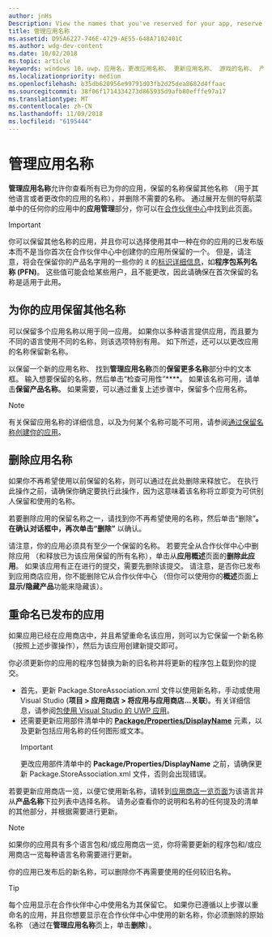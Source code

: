 ```yaml
---
author: jnHs
Description: View the names that you've reserved for your app, reserve additional names (for other languages or to change your app's name), and delete reserved names that you don't need anymore.
title: 管理应用名称
ms.assetid: D95A6227-746E-4729-AE55-648A7102401C
ms.author: wdg-dev-content
ms.date: 10/02/2018
ms.topic: article
keywords: windows 10，uwp，应用名，更改应用名称、 更新应用名称、 游戏的名称、 产品名称
ms.localizationpriority: medium
ms.openlocfilehash: b35db620956e99791d03fb2d25dea8682d4ffaac
ms.sourcegitcommit: 38f06f1714334273d865935d9afb80efffe97a17
ms.translationtype: MT
ms.contentlocale: zh-CN
ms.lasthandoff: 11/09/2018
ms.locfileid: "6195444"
---
```

# <a name="manage-app-names"></a>管理应用名称

**管理应用名称**允许你查看所有已为你的应用，保留的名称保留其他名称 （用于其他语言或者更改你的应用的名称），并删除不需要的名称。 通过展开左侧的导航菜单中的任何你的应用中的**应用管理**部分，你可以在[合作伙伴中心](https://partner.microsoft.com/dashboard)中找到此页面。

> [!IMPORTANT]
> 你可以保留其他名称的应用，并且你可以选择使用其中一种在你的应用的已发布版本而不是当你首次在合作伙伴中心中创建你的应用所保留的一个。 但是，请注意，将会在保留你的产品名字用的一些你的 it 的[标识详细信息](view-app-identity-details.md)，如**程序包系列名称 (PFN)**。 这些值可能会给某些用户，且不能更改，因此请确保在首次保留的名称是适用于此用。


## <a name="reserve-additional-names-for-your-app"></a>为你的应用保留其他名称

可以保留多个应用名称以用于同一应用。 如果你以多种语言提供应用，而且要为不同的语言使用不同的名称，则该选项特别有用。 如下所述，还可以以更改应用的名称保留新名称。

以保留一个新的应用名称、 找到**管理应用名称**页的**保留更多名称**部分中的文本框。 输入想要保留的名称，然后单击“检查可用性”****。 如果该名称可用，请单击**保留产品名称**。 如果需要，可以通过重复上述步骤中，保留多个应用名称。

> [!NOTE]
> 有关保留应用名称的详细信息，以及为何某个名称可能不可用，请参阅[通过保留名称创建你的应用](create-your-app-by-reserving-a-name.md)。


## <a name="delete-app-names"></a>删除应用名称

如果你不再希望使用以前保留的名称，则可以通过在此处删除来释放它。 在执行此操作之前，请确保你确定要执行此操作，因为这意味着该名称将立即变为可供别人保留和使用的名称。

若要删除应用的保留名称之一，请找到你不再希望使用的名称，然后单击“删除”****。 在确认对话框中，再次单击“删除”**** 以确认。

请注意，你的应用必须具有至少一个保留的名称。 若要完全从合作伙伴中心中删除应用 （和释放已为该应用保留的所有名称），单击从**应用概述**页面的**删除此应用**。 如果该应用有正在进行的提交，需要先删除该提交。 请注意，是否你已发布到应用商店应用，你不能删除它从合作伙伴中心 （但你可以使用你的**概述**页面上**显示/隐藏产品**功能来隐藏该）。 


## <a name="rename-an-app-that-has-already-been-published"></a>重命名已发布的应用

如果应用已经在应用商店中，并且希望重命名该应用，则可以为它保留一个新名称（按照上述步骤操作），然后为该应用创建新提交即可。 

你必须更新你的应用的程序包替换为新的旧名称并将更新的程序包上载到你的提交。
- 首先，更新 Package.StoreAssociation.xml 文件以使用新名称，手动或使用 Visual Studio (**项目 > 应用商店 > 将应用与应用商店...关联**)。有关详细信息，请参阅[包使用 Visual Studio 的 UWP 应用](../packaging/packaging-uwp-apps.md)。
- 还需要更新应用部件清单中的 [**Package/Properties/DisplayName**](https://docs.microsoft.com/uwp/schemas/appxpackage/uapmanifestschema/element-displayname) 元素，以及更新包括应用名称的任何图形或文本。 
  > [!IMPORTANT]
  > 更改应用部件清单中的 **Package/Properties/DisplayName** 之前，请确保更新 Package.StoreAssociation.xml 文件，否则会出现错误。

若要更新应用商店一览，以便它使用新名称，请转到[应用商店一览页面](create-app-store-listings.md)为该语言并从**产品名称**下拉列表中选择名称。 请务必查看你的说明和名称的任何提及的清单的其他部分，并根据需要进行更新。

> [!NOTE]
> 如果你的应用具有多个语言包和/或应用商店一览，你将需要更新的程序包和/或应用商店一览每种语言名称需要进行更新。

你的应用已发布后的新名称，可以删除你不再需要使用的任何较旧名称。

> [!TIP]
> 每个应用显示在合作伙伴中心中使用名为其保留它。 如果你已遵循以上步骤以重命名的应用，并且你想要显示在合作伙伴中心中使用的新名称，你必须删除的原始名称 （通过在**管理应用名称**页上，单击**删除**）。 

 

 




